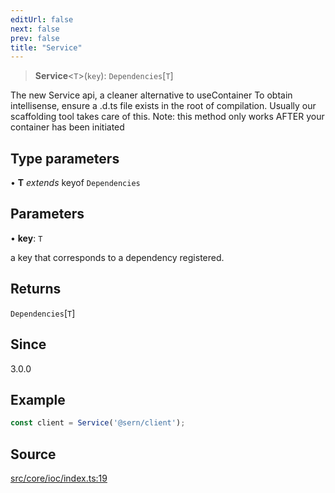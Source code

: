 ```yaml
---
editUrl: false
next: false
prev: false
title: "Service"
---
```


> **Service**\<`T`\>(`key`): `Dependencies`\[`T`\]

The new Service api, a cleaner alternative to useContainer
To obtain intellisense, ensure a .d.ts file exists in the root of compilation.
Usually our scaffolding tool takes care of this.
Note: this method only works AFTER your container has been initiated

## Type parameters

• **T** *extends* keyof `Dependencies`

## Parameters

• **key**: `T`

a key that corresponds to a dependency registered.

## Returns

`Dependencies`\[`T`\]

## Since

3.0.0

## Example

```ts
const client = Service('@sern/client');
```

## Source

[src/core/ioc/index.ts:19](https://github.com/sern-handler/handler/blob/222ecd9b61ad0b94830a2a9444118f01e1b7d6cd/src/core/ioc/index.ts#L19)
